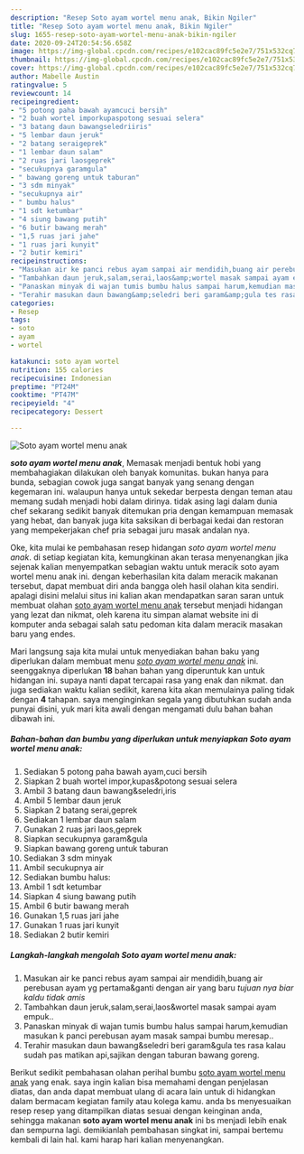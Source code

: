 ```yaml
---
description: "Resep Soto ayam wortel menu anak, Bikin Ngiler"
title: "Resep Soto ayam wortel menu anak, Bikin Ngiler"
slug: 1655-resep-soto-ayam-wortel-menu-anak-bikin-ngiler
date: 2020-09-24T20:54:56.658Z
image: https://img-global.cpcdn.com/recipes/e102cac89fc5e2e7/751x532cq70/soto-ayam-wortel-menu-anak-foto-resep-utama.jpg
thumbnail: https://img-global.cpcdn.com/recipes/e102cac89fc5e2e7/751x532cq70/soto-ayam-wortel-menu-anak-foto-resep-utama.jpg
cover: https://img-global.cpcdn.com/recipes/e102cac89fc5e2e7/751x532cq70/soto-ayam-wortel-menu-anak-foto-resep-utama.jpg
author: Mabelle Austin
ratingvalue: 5
reviewcount: 14
recipeingredient:
- "5 potong paha bawah ayamcuci bersih"
- "2 buah wortel imporkupaspotong sesuai selera"
- "3 batang daun bawangseledriiris"
- "5 lembar daun jeruk"
- "2 batang seraigeprek"
- "1 lembar daun salam"
- "2 ruas jari laosgeprek"
- "secukupnya garamgula"
- " bawang goreng untuk taburan"
- "3 sdm minyak"
- "secukupnya air"
- " bumbu halus"
- "1 sdt ketumbar"
- "4 siung bawang putih"
- "6 butir bawang merah"
- "1,5 ruas jari jahe"
- "1 ruas jari kunyit"
- "2 butir kemiri"
recipeinstructions:
- "Masukan air ke panci rebus ayam sampai air mendidih,buang air perebusan ayam yg pertama&amp;ganti dengan air yang baru *tujuan nya biar kaldu tidak amis*"
- "Tambahkan daun jeruk,salam,serai,laos&amp;wortel masak sampai ayam empuk.."
- "Panaskan minyak di wajan tumis bumbu halus sampai harum,kemudian masukan k panci perebusan ayam masak sampai bumbu meresap.."
- "Terahir masukan daun bawang&amp;seledri beri garam&amp;gula tes rasa kalau sudah pas matikan api,sajikan dengan taburan bawang goreng."
categories:
- Resep
tags:
- soto
- ayam
- wortel

katakunci: soto ayam wortel 
nutrition: 155 calories
recipecuisine: Indonesian
preptime: "PT24M"
cooktime: "PT47M"
recipeyield: "4"
recipecategory: Dessert

---
```



![Soto ayam wortel menu anak](https://img-global.cpcdn.com/recipes/e102cac89fc5e2e7/751x532cq70/soto-ayam-wortel-menu-anak-foto-resep-utama.jpg)

<b><i>soto ayam wortel menu anak</i></b>, Memasak menjadi bentuk hobi yang membahagiakan dilakukan oleh banyak komunitas. bukan hanya para bunda, sebagian cowok juga sangat banyak yang senang dengan kegemaran ini. walaupun hanya untuk sekedar berpesta dengan teman atau memang sudah menjadi hobi dalam dirinya. tidak asing lagi dalam dunia chef sekarang sedikit banyak ditemukan pria dengan kemampuan memasak yang hebat, dan banyak juga kita saksikan di berbagai kedai dan restoran yang mempekerjakan chef pria sebagai juru masak andalan nya.

Oke, kita mulai ke pembahasan resep hidangan <i>soto ayam wortel menu anak</i>. di setiap kegiatan kita, kemungkinan akan terasa menyenangkan jika sejenak kalian menyempatkan sebagian waktu untuk meracik soto ayam wortel menu anak ini. dengan keberhasilan kita dalam meracik makanan tersebut, dapat membuat diri anda bangga oleh hasil olahan kita sendiri. apalagi disini melalui situs ini kalian akan mendapatkan saran saran untuk membuat olahan <u>soto ayam wortel menu anak</u> tersebut menjadi hidangan yang lezat dan nikmat, oleh karena itu simpan alamat website ini di komputer anda sebagai salah satu pedoman kita dalam meracik masakan baru yang endes.




Mari langsung saja kita mulai untuk menyediakan bahan baku yang diperlukan dalam membuat menu <u><i>soto ayam wortel menu anak</i></u> ini. seenggaknya diperlukan <b>18</b> bahan bahan yang diperuntuk kan untuk hidangan ini. supaya nanti dapat tercapai rasa yang enak dan nikmat. dan juga sediakan waktu kalian sedikit, karena kita akan memulainya paling tidak dengan <b>4</b> tahapan. saya menginginkan segala yang dibutuhkan sudah anda punyai disini, yuk mari kita awali dengan mengamati dulu bahan bahan dibawah ini.

<!--inarticleads1-->

##### Bahan-bahan dan bumbu yang diperlukan untuk menyiapkan Soto ayam wortel menu anak:

1. Sediakan 5 potong paha bawah ayam,cuci bersih
1. Siapkan 2 buah wortel impor,kupas&amp;potong sesuai selera
1. Ambil 3 batang daun bawang&amp;seledri,iris
1. Ambil 5 lembar daun jeruk
1. Siapkan 2 batang serai,geprek
1. Sediakan 1 lembar daun salam
1. Gunakan 2 ruas jari laos,geprek
1. Siapkan secukupnya garam&amp;gula
1. Siapkan  bawang goreng untuk taburan
1. Sediakan 3 sdm minyak
1. Ambil secukupnya air
1. Sediakan  bumbu halus:
1. Ambil 1 sdt ketumbar
1. Siapkan 4 siung bawang putih
1. Ambil 6 butir bawang merah
1. Gunakan 1,5 ruas jari jahe
1. Gunakan 1 ruas jari kunyit
1. Sediakan 2 butir kemiri




<!--inarticleads2-->

##### Langkah-langkah mengolah Soto ayam wortel menu anak:

1. Masukan air ke panci rebus ayam sampai air mendidih,buang air perebusan ayam yg pertama&amp;ganti dengan air yang baru *tujuan nya biar kaldu tidak amis*
1. Tambahkan daun jeruk,salam,serai,laos&amp;wortel masak sampai ayam empuk..
1. Panaskan minyak di wajan tumis bumbu halus sampai harum,kemudian masukan k panci perebusan ayam masak sampai bumbu meresap..
1. Terahir masukan daun bawang&amp;seledri beri garam&amp;gula tes rasa kalau sudah pas matikan api,sajikan dengan taburan bawang goreng.




Berikut sedikit pembahasan olahan perihal bumbu <u>soto ayam wortel menu anak</u> yang enak. saya ingin kalian bisa memahami dengan penjelasan diatas, dan anda dapat membuat ulang di acara lain untuk di hidangkan dalam bermacam kegiatan family atau kolega kamu. anda bs menyesuaikan resep resep yang ditampilkan diatas sesuai dengan keinginan anda, sehingga makanan <b>soto ayam wortel menu anak</b> ini bs menjadi lebih enak dan sempurna lagi. demikianlah pembahasan singkat ini, sampai bertemu kembali di lain hal. kami harap hari kalian menyenangkan.
